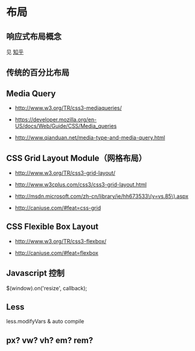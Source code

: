 # 布局

## 响应式布局概念

见 [知乎](http://www.zhihu.com/question/20976405)

## 传统的百分比布局

## Media Query

- http://www.w3.org/TR/css3-mediaqueries/

- https://developer.mozilla.org/en-US/docs/Web/Guide/CSS/Media_queries

- http://www.qianduan.net/media-type-and-media-query.html

## CSS Grid Layout Module（网格布局）

- http://www.w3.org/TR/css3-grid-layout/

- http://www.w3cplus.com/css3/css3-grid-layout.html

- http://msdn.microsoft.com/zh-cn/library/ie/hh673533\(v=vs.85\).aspx

- http://caniuse.com/#feat=css-grid

## CSS Flexible Box Layout

- http://www.w3.org/TR/css3-flexbox/

- http://caniuse.com/#feat=flexbox

## Javascript 控制

$(window).on('resize', callback);

## Less

less.modifyVars & auto compile

## px? vw? vh? em? rem?
